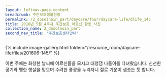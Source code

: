 ```yaml
--- 
layout: leftnav-page-content 
breadcrumb: 주간보호생활현장 
permalink: /2_dosolnoin_part/daycare/four/daycare-life/dlife_145
title: 2016년_5월_4주차_주간보호_어르신_활동_사진
collection_name: 2_dosolnoin_part
second_nav_title: '주간보호센터안내' 
---
```

{% include image-gallery.html folder="/resource_room/daycare-life/files/201606-145/" %}



이번 주에는 화창한 날씨에 어르신들을 모시고 대청댐 나들이를 다녀왔습니다.
신선한 공기와 쨍한 햇살을 맞으며 수려한 풍광을 누리자니 절로 기운이 샘솟는 듯 합니다.
